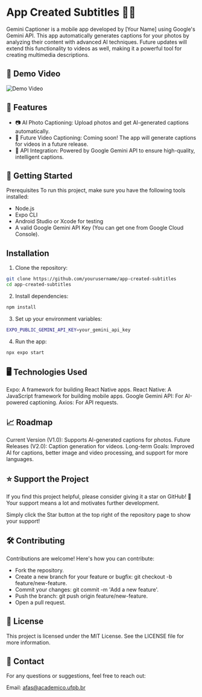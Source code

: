 # App Created Subtitles 📸💬
Gemini Captioner is a mobile app developed by [Your Name] using Google's Gemini API. This app automatically generates captions for your photos by analyzing their content with advanced AI techniques. Future updates will extend this functionality to videos as well, making it a powerful tool for creating multimedia descriptions.

## 🎥 Demo Video

![Demo Video](https://www.youtube.com/watch?v=YOUR_VIDEO_ID)

## 📱 Features
- 📷 AI Photo Captioning: Upload photos and get AI-generated captions automatically.
- 🎥 Future Video Captioning: Coming soon! The app will generate captions for videos in a future release.
- 🔑 API Integration: Powered by Google Gemini API to ensure high-quality, intelligent captions.

## 🚀 Getting Started
Prerequisites
To run this project, make sure you have the following tools installed:

- Node.js
- Expo CLI
- Android Studio or Xcode for testing
- A valid Google Gemini API Key (You can get one from Google Cloud Console).

## Installation

1. Clone the repository:
```bash
git clone https://github.com/yourusername/app-created-subtitles
cd app-created-subtitles
```
2. Install dependencies:
```bash
npm install
```
3. Set up your environment variables:
```bash
EXPO_PUBLIC_GEMINI_API_KEY=your_gemini_api_key
```
4. Run the app:
```bash
npx expo start
```

## 🖥️ Technologies Used
Expo: A framework for building React Native apps.
React Native: A JavaScript framework for building mobile apps.
Google Gemini API: For AI-powered captioning.
Axios: For API requests.

## 📈 Roadmap
Current Version (V1.0): Supports AI-generated captions for photos.
Future Releases (V2.0): Caption generation for videos.
Long-term Goals: Improved AI for captions, better image and video processing, and support for more languages.

## ⭐ Support the Project
If you find this project helpful, please consider giving it a star on GitHub! 🌟 Your support means a lot and motivates further development.

Simply click the Star button at the top right of the repository page to show your support!

## 🛠️ Contributing
Contributions are welcome! Here's how you can contribute:

- Fork the repository.
- Create a new branch for your feature or bugfix: git checkout -b feature/new-feature.
- Commit your changes: git commit -m 'Add a new feature'.
- Push the branch: git push origin feature/new-feature.
- Open a pull request.

## 🤝 License
This project is licensed under the MIT License. See the LICENSE file for more information.

## 📧 Contact
For any questions or suggestions, feel free to reach out:

Email: afas@academico.ufpb.br
